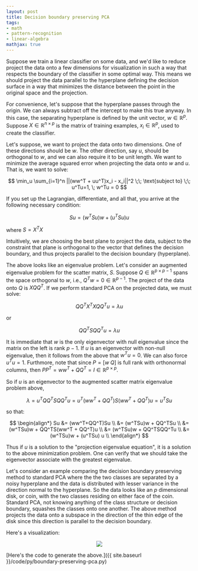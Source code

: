```yaml
---
layout: post
title: Decision boundary preserving PCA
tags:
- math 
- pattern-recognition
- linear-algebra
mathjax: true
---
```


Suppose we train a linear classifier on some data, and we'd like to reduce project the data onto a few dimensions for visualization in such a way that respects the boundary of the classifier in some optimal way. This means we should project the data parallel to the hyperplane defining the decision surface in a way that minimizes the distance between the point in the original space and the projection.

For convenience, let's suppose that the hyperplane passes through the origin. We can always subtract off the intercept to make this true anyway. In this case, the separating hyperplane is defined by the unit vector, $w \in \mathbb{R}^p$. Suppose $X \in \mathbb{R}^{n \times p}$ is the matrix of training examples, $x_i \in \mathbb{R}^p$, used to create the classifier.

Let's suppose, we want to project the data onto two dimensions. One of these directions should be $w$. The other direction, say $u$, should be orthogonal to $w$, and we can also require it to be unit length. We want to minimize the average squared error when projecting the data onto $w$ and $u$. That is, we want to solve:

$$
    \min_u \sum_{i=1}^n ||(ww^T + uu^T)x_i - x_i||^2 \;\; \text{subject to} \;\; u^Tu=1, \; w^Tu = 0
$$

If you set up the Lagrangian, differentiate, and all that, you arrive at the following necessary condition:

$$
    Su = (w^TSu)w + (u^TSu)u
$$

where $S = X^TX$

Intuitively, we are choosing the best plane to project the data, subject to the constraint that plane is orthogonal to the vector that defines the decision boundary, and thus projects parallel to the decision boundary (hyperplane).

The above looks like an eigenvalue problem. Let's consider an augmented eigenvalue problem for the scatter matrix, $S$. Suppose $Q \in \mathbb{R}^{p \times p-1}$ spans the space orthogonal to $w$, i.e., $Q^Tw = 0 \in \mathbb{R}^{p-1}$. The project of the data onto $Q$ is $XQQ^T$. If we perform standard PCA on the projected data, we must solve:

$$
    QQ^TX^TX QQ^T u = \lambda u
$$

or

$$
    QQ^TSQQ^T u = \lambda u
$$

It is immediate that $w$ is the only eigenvector with null eigenvalue since the matrix on the left is rank $p-1$. If $u$ is an eigenvector with non-null eigenvalue, then it follows from the above that $w^Tu = 0$. We can also force $u^Tu = 1$. Furthmore, note that since $P = [w \; Q]$ is full rank with orthonormal columns, then $PP^T = ww^T + QQ^T = I \in \mathbb{R}^{p \times p}$.

So if $u$ is an eigenvector to the augmented scatter matrix eigenvalue problem above,

$$
\lambda = u^TQQ^TSQQ^Tu = u^T(ww^T + QQ^T)S(ww^T+QQ^T)u = u^TSu
$$

so that:

$$
\begin{align*}
Su &= (ww^T+QQ^T)Su \\
   &= (w^TSu)w + QQ^TSu \\
   &= (w^TSu)w + QQ^TS(ww^T + QQ^T)u \\
   &= (w^TSu)w + QQ^TSQQ^Tu \\
   &= (w^TSu)w + (u^TSu) u \\
\end{align*}
$$

Thus if $u$ is a solution to the "projection eigenvalue equation", it is a solution to the above minimization problem. One can verify that we should take the eigenvector associate with the greatest eigenvalue.

Let's consider an example comparing the decision boundary preserving method to standard PCA where the the two classes are separated by a noisy hyperplane and the data is distributed with lesser variance in the direction normal to the hyperplane. So the data looks like an $p$ dimensional disk, or coin, with the two classes residing on either face of the coin. Standard PCA, not knowing anything of the class structure or decision boundary, squashes the classes onto one another. The above method projects the data onto a subspace in the direction of the thin edge of the disk since this direction is parallel to the decision boundary.

Here's a visualization:

<div style="text-align:center">
    <img src="{{ site.baseurl }}/images/decision-boundary-pca.png">
</div>

[Here's the code to generate the above.]({{ site.baseurl }}/code/py/boundary-preserving-pca.py)
